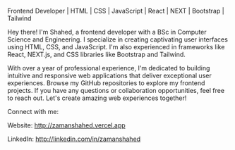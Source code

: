 Frontend Developer | HTML | CSS | JavaScript | React | NEXT | Bootstrap | Tailwind

Hey there! I'm Shahed, a frontend developer with a BSc in Computer Science and Engineering. I specialize in creating captivating user interfaces using HTML, CSS, and JavaScript. I'm also experienced in frameworks like React, NEXT.js, and CSS libraries like Bootstrap and Tailwind.

With over a year of professional experience, I'm dedicated to building intuitive and responsive web applications that deliver exceptional user experiences. Browse my GitHub repositories to explore my frontend projects. If you have any questions or collaboration opportunities, feel free to reach out. Let's create amazing web experiences together!

Connect with me:

Website: http://zamanshahed.vercel.app

LinkedIn: http://linkedin.com/in/zamanshahed
